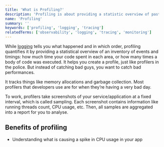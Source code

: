 ```yaml
---
title: 'What is Profiling?'
description: 'Profiling is about providing a statistic overview of past events to create profiles and catch bad performances or issues.'
name: 'Profiling'
summary: ''
keywords: ['profiling', 'logging', 'tracing']
relatedTerms: ['observability', 'logging', 'tracing', 'monitoring']
---
```


While [logging](#logging 'What is logging?') tells you what happened and in which order, profiling quantifies it by providing a statistical overview of an inventory of events and timings: how much time your code spent in each area, or how many times a body of code was executed. It helps you create a profile, just like profilers in the police. But instead of catching bad guys, you want to catch bad performances.

It tracks things like memory allocations and garbage collection. Most profilers that developers use are for when they’re having a very bad day.

To work, profilers take screenshots of your service/application at a fixed interval, which is called sampling. Each screenshot contains information like running threads count, CPU usage, etc. Then, all samples are aggregated into a report for you to analyse.

## Benefits of profiling

- Understanding what is causing a spike in CPU usage in your app
